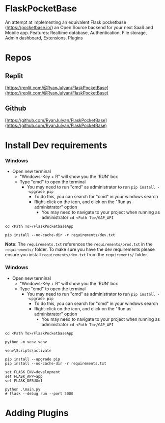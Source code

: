 # FlaskPocketBase
An attempt at implementing an equivalent Flask  pocketbase (https://pocketbase.io/) an Open Source backend for your next SaaS and Mobile app. Features: Realtime database, Authentication, File storage, Admin dashboard, Extensions, Plugins

# Repos
## Replit
[https://replit.com/@RyanJulyan/FlaskPocketBase](https://replit.com/@RyanJulyan/FlaskPocketBase)
## Github
[https://github.com/RyanJulyan/FlaskPocketBase](https://github.com/RyanJulyan/FlaskPocketBase)

# Install Dev requirements

### Windows
* Open new terminal
    * "Windows-Key + R" will show you the 'RUN' box
    * Type "cmd" to open the terminal
        * You may need to run "cmd" as administrator to run `pip install --upgrade pip`
            * To do this, you can search for "cmd" in your windows search
            * Right-click on the icon, and click on the "Run as administrator" option
                * You may need to navigate to your project when running as administrator `cd <Path To>/GAP_API`
```shell
cd <Path To>/FlaskPocketbaseApp

pip install --no-cache-dir -r requirements/dev.txt
```


**Note:** The `requirements.txt` references the `requirements/prod.txt` in the `requirements/` folder. To make sure you have the dev requirements please ensure you install `requirements/dev.txt` from the `requirements/` folder. 


### Windows
* Open new terminal
    * "Windows-Key + R" will show you the 'RUN' box
    * Type "cmd" to open the terminal
        * You may need to run "cmd" as administrator to run `pip install --upgrade pip`
            * To do this, you can search for "cmd" in your windows search
            * Right-click on the icon, and click on the "Run as administrator" option
                * You may need to navigate to your project when running as administrator `cd <Path To>/GAP_API`
```shell
cd <Path To>/FlaskPocketbaseApp

python -m venv venv

venv\Scripts\activate

pip install --upgrade pip
pip install --no-cache-dir -r requirements.txt

set FLASK_ENV=development
set FLASK_APP=app
set FLASK_DEBUG=1

python .\main.py
# flask --debug run --port 5000

```

# Adding Plugins

